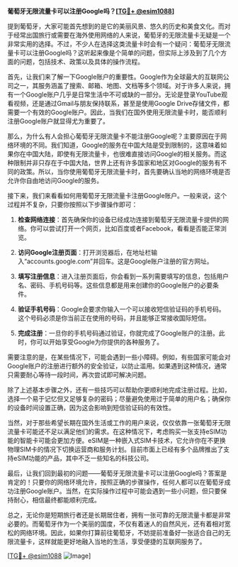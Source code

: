 **葡萄牙无限流量卡可以注册Google吗？[[TG💪+ @esim1088](https://t.me/s/esim1088)]**

提到葡萄牙，大家可能首先想到的是它的美丽风景、悠久的历史和美食文化。而对于经常出国旅行或需要在海外使用网络的人来说，葡萄牙的无限流量卡无疑是一个非常实用的选择。不过，不少人在选择这类流量卡时会有一个疑问：葡萄牙无限流量卡可以注册Google吗？这听起来像是个简单的问题，但实际上涉及到了几个方面的问题，包括技术、政策以及具体的操作流程。

首先，让我们来了解一下Google账户的重要性。Google作为全球最大的互联网公司之一，其服务涵盖了搜索、邮箱、地图、文档等多个领域。对于许多人来说，拥有一个Google账户几乎是日常生活中不可或缺的一部分。无论是登录YouTube观看视频，还是通过Gmail与朋友保持联系，甚至是使用Google Drive存储文件，都需要一个有效的Google账户。因此，当我们在国外使用无限流量卡时，能否顺利注册Google账户就显得尤为重要了。

那么，为什么有人会担心葡萄牙无限流量卡不能注册Google呢？主要原因在于网络环境的不同。我们知道，Google的服务在中国大陆是受到限制的，这意味着如果你在中国大陆，即使有无限流量卡，也很难直接访问Google的相关服务。而这种限制并非只存在于中国大陆，世界上还有许多国家和地区对Google的服务有不同的政策。所以，当你使用葡萄牙无限流量卡时，首先要确认当地的网络环境是否允许你自由地访问Google的服务。

接下来，我们来看看如何用葡萄牙无限流量卡注册Google账户。一般来说，这个过程并不复杂，只要你按照以下步骤操作即可：

1. **检查网络连接**：首先确保你的设备已经成功连接到葡萄牙无限流量卡提供的网络。你可以尝试打开一个网页，比如百度或者Facebook，看看是否能正常浏览。

2. **访问Google注册页面**：打开浏览器后，在地址栏输入“accounts.google.com”并回车。这是Google账户注册的官方网址。

3. **填写注册信息**：进入注册页面后，你会看到一系列需要填写的信息，包括用户名、密码、手机号码等。这些信息都是用来创建你的Google账户的必要条件。

4. **验证手机号码**：Google会要求你输入一个可以接收短信验证码的手机号码。这个号码必须是你当前正在使用的号码，并且能够正常接收国际短信。

5. **完成注册**：一旦你的手机号码通过验证，你就完成了Google账户的注册。此时，你可以开始享受Google为你提供的各种服务了。

需要注意的是，在某些情况下，可能会遇到一些小障碍。例如，有些国家可能会对Google账户的注册进行额外的安全验证，以防止滥用。如果遇到这种情况，通常只需要耐心等待一段时间，再次尝试即可解决问题。

除了上述基本步骤之外，还有一些技巧可以帮助你更顺利地完成注册过程。比如，选择一个易于记忆但又足够复杂的密码；尽量避免使用过于简单的用户名；确保你的设备时间设置正确，因为这会影响到短信验证码的有效性。

当然，对于那些希望长期在国外生活或工作的用户来说，仅仅依靠一张葡萄牙无限流量卡可能还不足以满足他们的需求。在这种情况下，考虑购买一张支持eSIM功能的智能卡可能会更加方便。eSIM是一种嵌入式SIM卡技术，它允许你在不更换物理SIM卡的情况下切换运营商和服务计划。目前市面上已经有多个品牌推出了支持eSIM功能的产品，其中不乏一些知名的科技公司。

最后，让我们回到最初的问题——葡萄牙无限流量卡可以注册Google吗？答案是肯定的！只要你的网络环境允许，按照正确的步骤操作，任何人都可以在葡萄牙成功注册Google账户。当然，在实际操作过程中可能会遇到一些小问题，但只要保持耐心，相信最终都能顺利完成。

总之，无论你是短期旅行者还是长期居住者，拥有一张可靠的无限流量卡都是非常必要的。而葡萄牙作为一个美丽的国度，不仅有着迷人的自然风光，还有着相对宽松的网络环境。因此，如果你打算前往葡萄牙，不妨提前准备好一张适合自己的无限流量卡，这样就能更好地融入当地的生活，享受便捷的互联网服务了。

[[TG💪+ @esim1088](https://t.me/s/esim1088) ![Image](https://i.postimg.cc/4NQfJmqS/Snipaste-2025-05-13-00-14-12.png)]